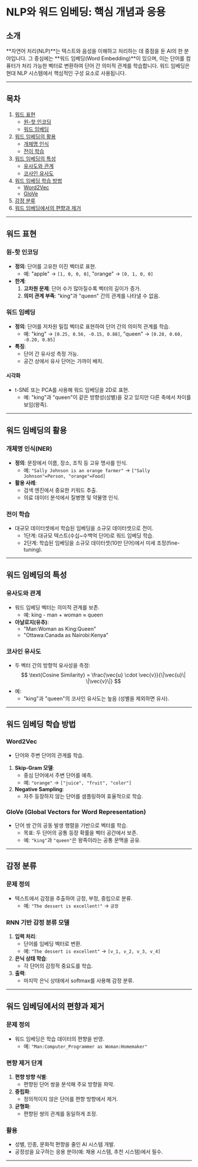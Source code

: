 # NLP와 워드 임베딩: 핵심 개념과 응용

## 소개

**자연어 처리(NLP)**는 텍스트와 음성을 이해하고 처리하는 데 중점을 둔 AI의 한 분야입니다.
그 중심에는 **워드 임베딩(Word Embedding)**이 있으며, 이는 단어를 컴퓨터가 처리 가능한 벡터로 변환하여 단어 간 의미적 관계를 학습합니다. 워드 임베딩은 현대 NLP 시스템에서 핵심적인 구성 요소로 사용됩니다.

---

## 목차

1. [워드 표현](#워드-표현)
   - [원-핫 인코딩](#원-핫-인코딩)
   - [워드 임베딩](#워드-임베딩)
2. [워드 임베딩의 활용](#워드-임베딩의-활용)
   - [개체명 인식](#개체명-인식)
   - [전이 학습](#전이-학습)
3. [워드 임베딩의 특성](#워드-임베딩의-특성)
   - [유사도와 관계](#유사도와-관계)
   - [코사인 유사도](#코사인-유사도)
4. [워드 임베딩 학습 방법](#워드-임베딩-학습-방법)
   - [Word2Vec](#word2vec)
   - [GloVe](#glove)
5. [감정 분류](#감정-분류)
6. [워드 임베딩에서의 편향과 제거](#워드-임베딩에서의-편향과-제거)

---

## 워드 표현

### 원-핫 인코딩

- **정의**: 단어를 고유한 이진 벡터로 표현.
  - 예: "apple" → `[1, 0, 0, 0]`, "orange" → `[0, 1, 0, 0]`
- **한계**:
  1. **고차원 문제**: 단어 수가 많아질수록 벡터의 길이가 증가.
  2. **의미 관계 부족**: "king"과 "queen" 간의 관계를 나타낼 수 없음.

### 워드 임베딩

- **정의**: 단어를 저차원 밀집 벡터로 표현하여 단어 간의 의미적 관계를 학습.
  - 예: "king" → `[0.25, 0.56, -0.15, 0.88]`, "queen" → `[0.28, 0.60, -0.20, 0.85]`
- **특징**:
  - 단어 간 유사성 측정 가능.
  - 공간 상에서 유사 단어는 가까이 배치.

#### 시각화

- t-SNE 또는 PCA를 사용해 워드 임베딩을 2D로 표현.
  - 예: "king"과 "queen"이 같은 방향성(성별)을 갖고 있지만 다른 축에서 차이를 보임(왕족).

---

## 워드 임베딩의 활용

### 개체명 인식(NER)

- **정의**: 문장에서 이름, 장소, 조직 등 고유 명사를 인식.
  - 예: `"Sally Johnson is an orange farmer"` → `["Sally Johnson"=Person, "orange"=Food]`
- **활용 사례**:
  - 검색 엔진에서 중요한 키워드 추출.
  - 의료 데이터 분석에서 질병명 및 약물명 인식.

### 전이 학습

- 대규모 데이터셋에서 학습된 임베딩을 소규모 데이터셋으로 전이.
  - 1단계: 대규모 텍스트(수십~수백억 단어)로 워드 임베딩 학습.
  - 2단계: 학습된 임베딩을 소규모 데이터셋(10만 단어)에서 미세 조정(fine-tuning).

---

## 워드 임베딩의 특성

### 유사도와 관계

- 워드 임베딩 벡터는 의미적 관계를 보존.
  - 예: king - man + woman ≈ queen
- **아날로지(유추)**:
  - "Man:Woman as King:Queen"
  - "Ottawa:Canada as Nairobi:Kenya"

### 코사인 유사도

- 두 벡터 간의 방향적 유사성을 측정:
  $$
  \text{Cosine Similarity} = \frac{\vec{u} \cdot \vec{v}}{\|\vec{u}\| \|\vec{v}\|}
  $$
- 예:
  - "king"과 "queen"의 코사인 유사도는 높음 (성별을 제외하면 유사).

---

## 워드 임베딩 학습 방법

### Word2Vec

- 단어와 주변 단어의 관계를 학습.

1. **Skip-Gram 모델**:
   - 중심 단어에서 주변 단어를 예측.
   - 예: `"orange"` → `["juice", "fruit", "color"]`
2. **Negative Sampling**:
   - 자주 등장하지 않는 단어를 샘플링하여 효율적으로 학습.

### GloVe (Global Vectors for Word Representation)

- 단어 쌍 간의 공동 발생 행렬을 기반으로 벡터를 학습.
  - 목표: 두 단어의 공통 등장 확률을 벡터 공간에서 보존.
  - 예: `"king"`과 `"queen"`은 왕족이라는 공통 문맥을 공유.

---

## 감정 분류

### 문제 정의

- 텍스트에서 감정을 추출하여 긍정, 부정, 중립으로 분류.
  - 예: `"The dessert is excellent!"` → `긍정`

### RNN 기반 감정 분류 모델

1. **입력 처리**:
   - 단어를 임베딩 벡터로 변환.
   - 예: `"The dessert is excellent"` → `[v_1, v_2, v_3, v_4]`
2. **은닉 상태 학습**:
   - 각 단어의 감정적 중요도를 학습.
3. **출력**:
   - 마지막 은닉 상태에서 softmax를 사용해 감정 분류.

---

## 워드 임베딩에서의 편향과 제거

### 문제 정의

- 워드 임베딩은 학습 데이터의 편향을 반영.
  - 예: `"Man:Computer_Programmer as Woman:Homemaker"`

### 편향 제거 단계

1. **편향 방향 식별**:
   - 편향된 단어 쌍을 분석해 주요 방향을 파악.
2. **중립화**:
   - 정의적이지 않은 단어를 편향 방향에서 제거.
3. **균형화**:
   - 편향된 쌍의 관계를 동일하게 조정.

### 활용

- 성별, 인종, 문화적 편향을 줄인 AI 시스템 개발.
- 공정성을 요구하는 응용 분야(예: 채용 시스템, 추천 시스템)에서 필수.

---
